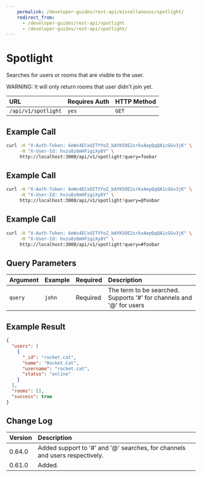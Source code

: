```yaml
---
    permalink: /developer-guides/rest-api/miscellaneous/spotlight/
    redirect_from:
      - /developer-guides/rest-api/spotlight
      - /developer-guides/rest-api/spotlight/
---
```

# Spotlight

Searches for users or rooms that are visible to the user.

WARNING: It will only return rooms that user didn't join yet.

| URL | Requires Auth | HTTP Method |
| :--- | :--- | :--- |
| `/api/v1/spotlight` | `yes` | `GET` |

## Example Call

```bash
curl -H "X-Auth-Token: 6eWs4ECxUITYYoZ_bAYK5OE2srkxAepQqQA1cGGv3jK" \
     -H "X-User-Id: hvzu8z6mHFigiXy6Y" \
     http://localhost:3000/api/v1/spotlight?query=foobar
```

## Example Call

```bash
curl -H "X-Auth-Token: 6eWs4ECxUITYYoZ_bAYK5OE2srkxAepQqQA1cGGv3jK" \
     -H "X-User-Id: hvzu8z6mHFigiXy6Y" \
     http://localhost:3000/api/v1/spotlight?query=@foobar
```

## Example Call

```bash
curl -H "X-Auth-Token: 6eWs4ECxUITYYoZ_bAYK5OE2srkxAepQqQA1cGGv3jK" \
     -H "X-User-Id: hvzu8z6mHFigiXy6Y" \
     http://localhost:3000/api/v1/spotlight?query=#foobar
```

## Query Parameters

| Argument | Example | Required | Description |
| :--- | :--- | :--- | :--- |
| `query` | `john` | Required | The term to be searched. Supports '#' for channels and '@' for users |

## Example Result

```json
{
  "users": [
    {
      "_id": "rocket.cat",
      "name": "Rocket.Cat",
      "username": "rocket.cat",
      "status": "online"
    }
  ],
  "rooms": [],
  "success": true
}
```

## Change Log

| Version | Description |
| :--- | :--- |
| 0.64.0 | Added support to '#' and '@' searches, for channels and users respectively. |
| 0.61.0 | Added. |

